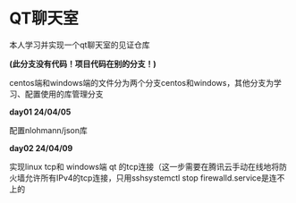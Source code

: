 # QT聊天室
本人学习并实现一个qt聊天室的见证仓库

**(此分支没有代码！项目代码在别的分支！)**

centos端和windows端的文件分为两个分支centos和windows，其他分支为学习、配置使用的库管理分支

**day01 24/04/05**

配置nlohmann/json库

**day02 24/04/09**

实现linux tcp和 windows端 qt 的tcp连接（这一步需要在腾讯云手动在线地将防火墙允许所有IPv4的tcp连接，只用sshsystemctl stop firewalld.service是连不上的
